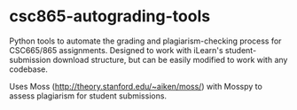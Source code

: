# csc865-autograding-tools
Python tools to automate the grading and plagiarism-checking process for CSC665/865 assignments. Designed to work with iLearn's student-submission download structure, but can be easily modified to work with any codebase.

Uses Moss (http://theory.stanford.edu/~aiken/moss/) with Mosspy to assess plagiarism for student submissions. 
